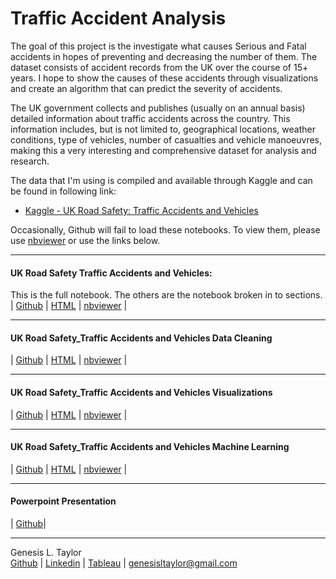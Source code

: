 # Traffic Accident Analysis
The goal of this project is the investigate what causes Serious and Fatal accidents in hopes of preventing and decreasing the number of them. The dataset consists of accident records from the UK over the course of 15+ years. I hope to show the causes of these accidents through visualizations and create an algorithm that can predict the severity of accidents.

The UK government collects and publishes (usually on an annual basis) detailed information about traffic accidents across the country. This information includes, but is not limited to, geographical locations, weather conditions, type of vehicles, number of casualties and vehicle manoeuvres, making this a very interesting and comprehensive dataset for analysis and research.

The data that I'm using is compiled and available through Kaggle and can be found in following link:
* [Kaggle - UK Road Safety: Traffic Accidents and Vehicles](https://www.kaggle.com/tsiaras/uk-road-safety-accidents-and-vehicles#Vehicle_Information)<br>

Occasionally, Github will fail to load these notebooks. To view them, please use [nbviewer](https://nbviewer.jupyter.org/) or use the links below.
***

#### UK Road Safety Traffic Accidents and Vehicles:
This is the full notebook. The others are the notebook broken in to sections.<br>
| [Github](https://github.com/GenTaylor/Traffic-Accident-Analysis/blob/master/UK%20Road%20Safety%20Traffic%20Accidents%20and%20Vehicles.ipynb) | [HTML](http://htmlpreview.github.io/?https://github.com/GenTaylor/Traffic-Accident-Analysis/blob/master/UK_Road_Safety_Traffic_Accidents_and_Vehicles.html) | [nbviewer](https://nbviewer.jupyter.org/github/GenTaylor/Traffic-Accident-Analysis/blob/master/UK%20Road%20Safety%20Traffic%20Accidents%20and%20Vehicles.ipynb) |
***
#### UK Road Safety_Traffic Accidents and Vehicles Data Cleaning
| [Github](https://github.com/GenTaylor/Traffic-Accident-Analysis/blob/master/UK_Road_Safety_Traffic_Accidents_and_Vehicles.ipynb) | [HTML](http://htmlpreview.github.io/?https://github.com/GenTaylor/Traffic-Accident-Analysis/blob/master/UK_Road_Safety_Traffic_Accidents_and_Vehicles_Data_Cleaning_and_Feature_Manipulation.html) | [nbviewer]() |
***
#### UK Road Safety_Traffic Accidents and Vehicles Visualizations
| [Github](https://github.com/GenTaylor/Traffic-Accident-Analysis/blob/master/UK_Road_Safety_Traffic_Accidents_and_Vehicles_Visualizations_and_Solution.ipynb) | [HTML](http://htmlpreview.github.io/?https://github.com/GenTaylor/Traffic-Accident-Analysis/blob/master/UK_Road_Safety_Traffic_Accidents_and_Vehicles_Visualizations_and_Solution.html) | [nbviewer]() |
***
#### UK Road Safety_Traffic Accidents and Vehicles Machine Learning
| [Github](https://github.com/GenTaylor/Traffic-Accident-Analysis/blob/master/UK_Road_Safety_Traffic_Accidents_and_Vehicles_Machine_Learning.ipynb) | [HTML](http://htmlpreview.github.io/?https://github.com/GenTaylor/Traffic-Accident-Analysis/blob/master/UK_Road_Safety_Traffic_Accidents_and_Vehicles_Machine_Learning.html) | [nbviewer]() |
***
#### Powerpoint Presentation
| [Github](https://github.com/GenTaylor/Traffic-Accident-Analysis/blob/master/Traffic_Analysis_and_Severity_Prediction.pptx)|
***
Genesis L. Taylor<br>
[Github](https://github.com/GenTaylor/) | [Linkedin](https://linkedin.com/in/genesistaylor/) | [Tableau](https://public.tableau.com/profile/genesis.taylor#!/) | [genesisltaylor@gmail.com](mailto:genesisltaylor@gmail.com)

